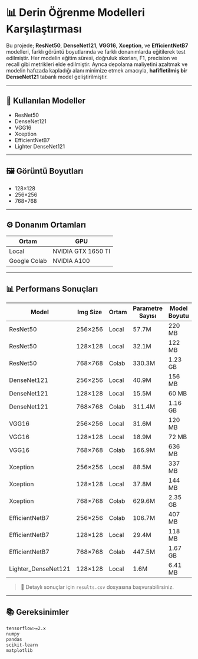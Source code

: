 # 📊 Derin Öğrenme Modelleri Karşılaştırması

Bu projede; **ResNet50**, **DenseNet121**, **VGG16**, **Xception**, ve **EfficientNetB7** modelleri, farklı görüntü boyutlarında ve farklı donanımlarda eğitilerek test edilmiştir. Her modelin eğitim süresi, doğruluk skorları, F1, precision ve recall gibi metrikleri elde edilmiştir. Ayrıca depolama maliyetini azaltmak ve modelin hafızada kapladığı alanı minimize etmek amacıyla, **hafifletilmiş bir DenseNet121** tabanlı model geliştirilmiştir.

---

## 🧠 Kullanılan Modeller

- ResNet50  
- DenseNet121  
- VGG16  
- Xception  
- EfficientNetB7  
- Lighter DenseNet121

---

## 🖼️ Görüntü Boyutları

- 128×128  
- 256×256  
- 768×768

---

## ⚙️ Donanım Ortamları

| Ortam        | GPU             |
|--------------|-----------------|
| Local        | NVIDIA GTX 1650 TI |
| Google Colab | NVIDIA A100     |

---

## 📊 Performans Sonuçları

| Model              | Img Size | Ortam         | Parametre Sayısı | Model Boyutu | Eğitim Süresi | Test Süresi | Test Acc | F1 Score | Precision | Recall | Model Yükleme |
|--------------------|----------|---------------|------------------|---------------|----------------|-------------|----------|----------|-----------|--------|----------------|
| ResNet50           | 256×256  | Local         | 57.7M            | 220 MB        | 85 dk          | 67 sn       | 0.9986   | 0.9986   | 0.9986    | 0.9986 | 4.11 sn        |
| ResNet50           | 128×128  | Local         | 32.1M            | 122 MB        | 25 dk          | 22 sn       | 0.9974   | 0.9974   | 0.9974    | 0.9974 | 3.74 sn        |
| ResNet50           | 768×768  | Colab         | 330.3M           | 1.23 GB       | 57 dk          | 77 sn       | 0.9988   | 0.9988   | 0.9988    | 0.9988 | 26.24 sn       |
| DenseNet121        | 256×256  | Local         | 40.9M            | 156 MB        | 97 dk          | 34 sn       | 0.9980   | 0.9980   | 0.9980    | 0.9980 | 6.97 sn        |
| DenseNet121        | 128×128  | Local         | 15.5M            | 60 MB         | 26 dk          | 23 sn       | 0.9986   | 0.9986   | 0.9986    | 0.9986 | 6.56 sn        |
| DenseNet121        | 768×768  | Colab         | 311.4M           | 1.16 GB       | 68 dk          | 115 sn      | 0.9998   | 0.9998   | 0.9998    | 0.9998 | 27.87 sn       |
| VGG16              | 256×256  | Local         | 31.6M            | 120 MB        | 130 dk         | 58 sn       | 0.9846   | 0.9846   | 0.9849    | 0.9846 | 1.50 sn        |
| VGG16              | 128×128  | Local         | 18.9M            | 72 MB         | 47 dk          | 63 sn       | 0.9912   | 0.9912   | 0.9912    | 0.9912 | 1.43 sn        |
| VGG16              | 768×768  | Colab         | 166.9M           | 636 MB        | 86 dk          | 58 sn       | 0.9614   | 0.9612   | 0.9653    | 0.9614 | 13.54 sn       |
| Xception           | 256×256  | Local         | 88.5M            | 337 MB        | 133 dk         | 64 sn       | 0.9986   | 0.9986   | 0.9986    | 0.9986 | 4.54 sn        |
| Xception           | 128×128  | Local         | 37.8M            | 144 MB        | 40 dk          | 58 sn       | 0.9960   | 0.9960   | 0.9960    | 0.9960 | 3.17 sn        |
| Xception           | 768×768  | Colab         | 629.6M           | 2.35 GB       | 90 dk          | 74 sn       | 0.9922   | 0.9922   | 0.9923    | 0.9922 | 51.32 sn       |
| EfficientNetB7     | 256×256  | Colab         | 106.7M           | 407 MB        | 29 dk          | 19 sn       | 0.9868   | 0.9868   | 0.9873    | 0.9868 | 12.43 sn       |
| EfficientNetB7     | 128×128  | Local         | 29.4M            | 118 MB        | 41 dk          | 78 sn       | 0.9974   | 0.9974   | 0.9974    | 0.9974 | 3.47 sn        |
| EfficientNetB7     | 768×768  | Colab         | 447.5M           | 1.67 GB       | 181 dk         | 75 sn       | 0.1684   | 0.0744   | 0.0478    | 0.1684 | 36.61 sn       |
| Lighter_DenseNet121| 128×128  | Local         | 1.6M             | 6.41 MB       | 18 dk          | 16 sn       | 0.9986   | 0.9986   | 0.9986    | 0.9986 | 3.39 sn        |

> 📌 Detaylı sonuçlar için `results.csv` dosyasına başvurabilirsiniz.

---

## 📚 Gereksinimler

```bash
tensorflow>=2.x
numpy
pandas
scikit-learn
matplotlib
